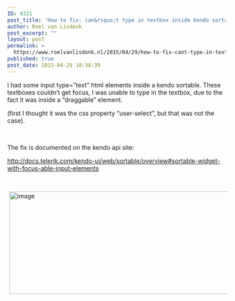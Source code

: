 ```yaml
---
ID: 4321
post_title: 'How to fix: can&rsquo;t type in textbox inside kendo sortable'
author: Roel van Lisdonk
post_excerpt: ""
layout: post
permalink: >
  https://www.roelvanlisdonk.nl/2015/04/29/how-to-fix-cant-type-in-textbox-inside-kendo-sortable/
published: true
post_date: 2015-04-29 10:38:39
---
```

<p>I had some input type=”text” html elements inside a kendo sortable. These textboxes couldn’t get focus, I was unable to type in the textbox, due to the fact it was inside a “draggable” element.</p>  <p>(first I thought it was the css property “user-select”, but that was not the case).</p>  <p>&#160;</p>  <p>The fix is documented on the kendo api site: </p>  <p><a title="http://docs.telerik.com/kendo-ui/web/sortable/overview#sortable-widget-with-focus-able-input-elements" href="http://docs.telerik.com/kendo-ui/web/sortable/overview#sortable-widget-with-focus-able-input-elements">http://docs.telerik.com/kendo-ui/web/sortable/overview#sortable-widget-with-focus-able-input-elements</a></p>  <p>&#160;</p>  <p><a href="http://www.roelvanlisdonk.nl/wp-content/uploads/2015/04/image.png" rel="lightbox"><img title="image" style="border-top: 0px; border-right: 0px; background-image: none; border-bottom: 0px; padding-top: 0px; padding-left: 0px; border-left: 0px; margin: 0px 5px; display: inline; padding-right: 0px" border="0" alt="image" src="http://www.roelvanlisdonk.nl/wp-content/uploads/2015/04/image_thumb.png" width="580" height="237" /></a></p>